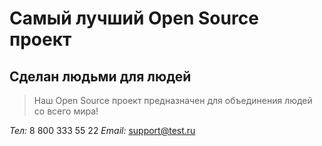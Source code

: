 # Самый лучший Open Source проект

## Сделан людьми для людей

> Наш Open Source проект предназначен для объединения людей со всего мира!

_Тел:_ 8 800 333 55 22
_Email:_ support@test.ru
